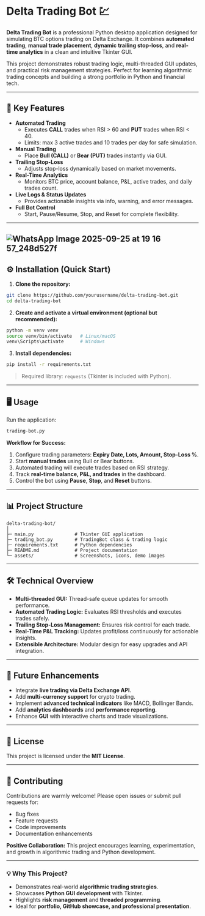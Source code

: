 
# Delta Trading Bot 💹


**Delta Trading Bot** is a professional Python desktop application designed for simulating BTC options trading on Delta Exchange. It combines **automated trading**, **manual trade placement**, **dynamic trailing stop-loss**, and **real-time analytics** in a clean and intuitive Tkinter GUI.  

This project demonstrates robust trading logic, multi-threaded GUI updates, and practical risk management strategies. Perfect for learning algorithmic trading concepts and building a strong portfolio in Python and financial tech.  

---

## 🌟 Key Features

- **Automated Trading**
  - Executes **CALL** trades when RSI > 60 and **PUT** trades when RSI < 40.  
  - Limits: max 3 active trades and 10 trades per day for safe simulation.  
- **Manual Trading**
  - Place **Bull (CALL)** or **Bear (PUT)** trades instantly via GUI.  
- **Trailing Stop-Loss**
  - Adjusts stop-loss dynamically based on market movements.  
- **Real-Time Analytics**
  - Monitors BTC price, account balance, P&L, active trades, and daily trades count.  
- **Live Logs & Status Updates**
  - Provides actionable insights via info, warning, and error messages.  
- **Full Bot Control**
  - Start, Pause/Resume, Stop, and Reset for complete flexibility.  

---

## ![WhatsApp Image 2025-09-25 at 19 16 57_248d527f](https://github.com/user-attachments/assets/6b73d15a-768e-47cb-870a-50f0c48529c4)




## ⚙️ Installation (Quick Start)

1. **Clone the repository:**

```bash
git clone https://github.com/yourusername/delta-trading-bot.git
cd delta-trading-bot
````

2. **Create and activate a virtual environment (optional but recommended):**

```bash
python -m venv venv
source venv/bin/activate   # Linux/macOS
venv\Scripts\activate      # Windows
```

3. **Install dependencies:**

```bash
pip install -r requirements.txt
```

> Required library: `requests` (Tkinter is included with Python).

---

## 🖥 Usage

Run the application:

```bash
trading-bot.py  
```

**Workflow for Success:**

1. Configure trading parameters: **Expiry Date, Lots, Amount, Stop-Loss %**.
2. Start **manual trades** using Bull or Bear buttons.
3. Automated trading will execute trades based on RSI strategy.
4. Track **real-time balance, P&L, and trades** in the dashboard.
5. Control the bot using **Pause**, **Stop**, and **Reset** buttons.

---

## 📊 Project Structure

```
delta-trading-bot/
│
├─ main.py               # Tkinter GUI application
├─ trading_bot.py        # TradingBot class & trading logic
├─ requirements.txt      # Python dependencies
├─ README.md             # Project documentation
└─ assets/               # Screenshots, icons, demo images
```

---

## 🛠 Technical Overview

* **Multi-threaded GUI:** Thread-safe queue updates for smooth performance.
* **Automated Trading Logic:** Evaluates RSI thresholds and executes trades safely.
* **Trailing Stop-Loss Management:** Ensures risk control for each trade.
* **Real-Time P&L Tracking:** Updates profit/loss continuously for actionable insights.
* **Extensible Architecture:** Modular design for easy upgrades and API integration.

---

## 🎯 Future Enhancements

* Integrate **live trading via Delta Exchange API**.
* Add **multi-currency support** for crypto trading.
* Implement **advanced technical indicators** like MACD, Bollinger Bands.
* Add **analytics dashboards** and **performance reporting**.
* Enhance **GUI** with interactive charts and trade visualizations.

---

## 📜 License

This project is licensed under the **MIT License**.

---

## 🤝 Contributing

Contributions are warmly welcome! Please open issues or submit pull requests for:

* Bug fixes
* Feature requests
* Code improvements
* Documentation enhancements

**Positive Collaboration:** This project encourages learning, experimentation, and growth in algorithmic trading and Python development.

---

### 💡 Why This Project?

* Demonstrates real-world **algorithmic trading strategies**.
* Showcases **Python GUI development** with Tkinter.
* Highlights **risk management** and **threaded programming**.
* Ideal for **portfolio, GitHub showcase, and professional presentation**.


